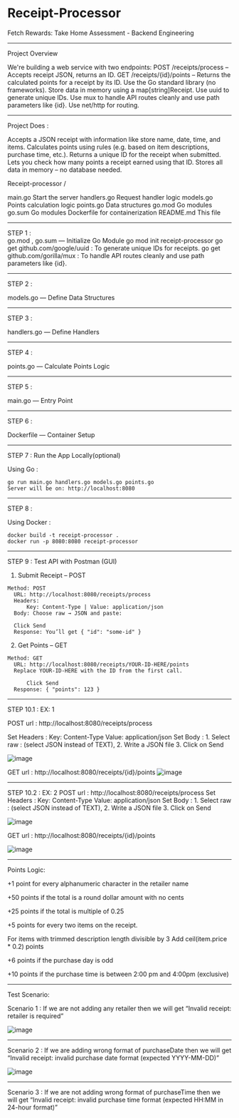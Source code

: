 # Receipt-Processor
Fetch Rewards: Take Home Assessment - Backend Engineering

***********************************************************************************************************************************

Project Overview


We're building a web service with two endpoints:
POST /receipts/process – Accepts receipt JSON, returns an ID.
GET /receipts/{id}/points – Returns the calculated points for a receipt by its ID.
Use the Go standard library (no frameworks).
Store data in memory using a map[string]Receipt.
Use uuid to generate unique IDs.
Use mux to handle API routes cleanly and use path parameters like {id}.
Use net/http for routing.

***********************************************************************************************************************************

Project Does :


Accepts a JSON receipt with information like store name, date, time, and items.
Calculates points using rules (e.g. based on item descriptions, purchase time, etc.).
Returns a unique ID for the receipt when submitted.
Lets you check how many points a receipt earned using that ID.
Stores all data in memory – no database needed.


Receipt-processor /


main.go 		  Start the server
handlers.go		Request handler logic
models.go		  Points calculation logic
points.go		  Data structures
go.mod			  Go modules
go.sum			  Go modules
Dockerfile		for containerization
README.md 		This file 

***********************************************************************************************************************************

STEP 1 :  
  go.mod , go.sum — Initialize Go Module
  go mod init receipt-processor
  go get github.com/google/uuid  : To generate unique IDs for receipts.
  go get github.com/gorilla/mux  : To handle API routes cleanly and use path parameters like {id}.

***********************************************************************************************************************************

STEP 2 :  
  
  models.go — Define Data Structures

***********************************************************************************************************************************

STEP 3 : 
 
  handlers.go — Define Handlers

***********************************************************************************************************************************

STEP 4 :
  
  points.go — Calculate Points Logic

***********************************************************************************************************************************

STEP 5 :
  
  main.go — Entry Point

***********************************************************************************************************************************

STEP 6 :
  
  Dockerfile — Container Setup

***********************************************************************************************************************************

STEP 7 : Run the App Locally(optional)
 
  Using Go :
    
    go run main.go handlers.go models.go points.go
    Server will be on: http://localhost:8080

***********************************************************************************************************************************

STEP 8 : 
  
  Using Docker :
    
    docker build -t receipt-processor .
    docker run -p 8080:8080 receipt-processor

***********************************************************************************************************************************

STEP 9 : Test API with Postman (GUI)
  
  1. Submit Receipt – POST
   
    Method: POST
	  URL: http://localhost:8080/receipts/process
	  Headers:
		  Key: Content-Type | Value: application/json
	  Body: Choose raw → JSON and paste:

	  Click Send
	  Response: You’ll get { "id": "some-id" }

  2. Get Points – GET
   
    Method: GET
	  URL: http://localhost:8080/receipts/YOUR-ID-HERE/points
	  Replace YOUR-ID-HERE with the ID from the first call.
    	
     	  Click Send
	  Response: { "points": 123 }

***********************************************************************************************************************************

STEP 10.1 : EX: 1  
	
 POST url : http://localhost:8080/receipts/process
	
 Set Headers :  Key: Content-Type  Value: application/json
 Set Body :  1. Select raw : (select JSON instead of TEXT),
     	2.  Write a JSON file
      	3. Click on Send

![image](https://github.com/user-attachments/assets/d8fbee7c-b880-4938-9f6d-a57cdece79df)

GET url : http://localhost:8080/receipts/{id}/points
![image](https://github.com/user-attachments/assets/3c871f79-3c3f-4344-ba91-7c4e53f6f16f)

***********************************************************************************************************************************

STEP 10.2  : EX: 2 
	POST url : http://localhost:8080/receipts/process
	Set Headers :  Key: Content-Type  Value: application/json
	Set Body : 1. Select raw : (select JSON instead of TEXT),
                   2.  Write a JSON file
                   3. Click on Send

![image](https://github.com/user-attachments/assets/3e64a14c-8dce-4e57-808a-c8d07883cbab)

GET url : http://localhost:8080/receipts/{id}/points

![image](https://github.com/user-attachments/assets/718c51dc-0e3b-4647-bf8b-c829937eaa0b)

***********************************************************************************************************************************

Points Logic:

+1 point for every alphanumeric character in the retailer name

+50 points if the total is a round dollar amount with no cents

+25 points if the total is multiple of 0.25

+5 points for every two items on the receipt.

For items with trimmed description length divisible by 3
          Add ceil(item.price * 0.2) points
	  
+6 points if the purchase day is odd

+10 points if the purchase time is between 2:00 pm and 4:00pm (exclusive)

***********************************************************************************************************************************

Test Scenario:

Scenario 1 : If we are not adding any retailer then we will get “Invalid receipt: retailer is required”

![image](https://github.com/user-attachments/assets/86325367-8627-4c00-bdd2-8d48e7b935f6)

***********************************************************************************************************************************

Scenario 2 : If we are adding wrong format of purchaseDate then we will get “Invalid receipt: invalid purchase date format (expected YYYY-MM-DD)”

![image](https://github.com/user-attachments/assets/aec9ae21-befd-44bd-9769-73c626d38fbe)

***********************************************************************************************************************************

Scenario 3 : If we are not adding wrong format of purchaseTime then we will get “Invalid receipt: invalid purchase time format (expected HH:MM in 24-hour format)”


